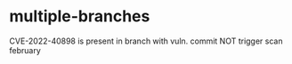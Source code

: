 # multiple-branches

CVE-2022-40898 is present in branch with vuln. commit NOT trigger scan february 
